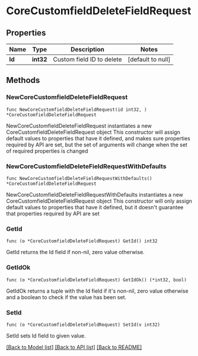 # CoreCustomfieldDeleteFieldRequest

## Properties

Name | Type | Description | Notes
------------ | ------------- | ------------- | -------------
**Id** | **int32** | Custom field ID to delete | [default to null]

## Methods

### NewCoreCustomfieldDeleteFieldRequest

`func NewCoreCustomfieldDeleteFieldRequest(id int32, ) *CoreCustomfieldDeleteFieldRequest`

NewCoreCustomfieldDeleteFieldRequest instantiates a new CoreCustomfieldDeleteFieldRequest object
This constructor will assign default values to properties that have it defined,
and makes sure properties required by API are set, but the set of arguments
will change when the set of required properties is changed

### NewCoreCustomfieldDeleteFieldRequestWithDefaults

`func NewCoreCustomfieldDeleteFieldRequestWithDefaults() *CoreCustomfieldDeleteFieldRequest`

NewCoreCustomfieldDeleteFieldRequestWithDefaults instantiates a new CoreCustomfieldDeleteFieldRequest object
This constructor will only assign default values to properties that have it defined,
but it doesn't guarantee that properties required by API are set

### GetId

`func (o *CoreCustomfieldDeleteFieldRequest) GetId() int32`

GetId returns the Id field if non-nil, zero value otherwise.

### GetIdOk

`func (o *CoreCustomfieldDeleteFieldRequest) GetIdOk() (*int32, bool)`

GetIdOk returns a tuple with the Id field if it's non-nil, zero value otherwise
and a boolean to check if the value has been set.

### SetId

`func (o *CoreCustomfieldDeleteFieldRequest) SetId(v int32)`

SetId sets Id field to given value.



[[Back to Model list]](../README.md#documentation-for-models) [[Back to API list]](../README.md#documentation-for-api-endpoints) [[Back to README]](../README.md)


